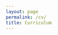 ```yaml
---
layout: page
permalink: /cv/
title: Curriculum
---
```


<object data="/assets/Leo_Jacqmin_CV.pdf" width="1280px" height="1024px" type='application/pdf'></object>
